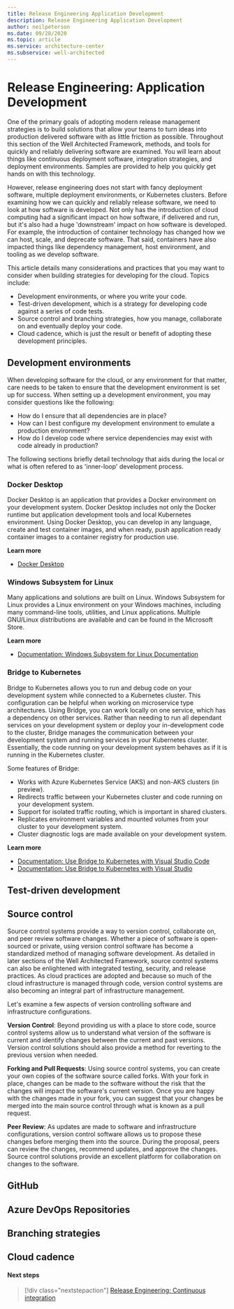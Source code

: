 ```yaml
---
title: Release Engineering Application Development
description: Release Engineering Application Development
author: neilpeterson
ms.date: 09/28/2020
ms.topic: article
ms.service: architecture-center
ms.subservice: well-architected
---
```


# Release Engineering: Application Development

One of the primary goals of adopting modern release management strategies is to build solutions that allow your teams to turn ideas into production delivered software with as little friction as possible. Throughout this section of the Well Architected Framework, methods, and tools for quickly and reliably delivering software are examined. You will learn about things like continuous deployment software, integration strategies, and deployment environments. Samples are provided to help you quickly get hands on with this technology.

However, release engineering does not start with fancy deployment software, multiple deployment environments, or Kubernetes clusters. Before examining how we can quickly and reliably release software, we need to look at how software is developed. Not only has the introduction of cloud computing had a significant impact on how software, if delivered and run, but it's also had a huge 'downstream' impact on how software is developed. For example, the introduction of container technology has changed how we can host, scale, and deprecate software. That said, containers have also impacted things like dependency management, host environment, and tooling as we develop software.

This article details many considerations and practices that you may want to consider when building strategies for developing for the cloud. Topics include:

- Development environments, or where you write your code.
- Test-driven development, which is a strategy for developing code against a series of code tests.
- Source control and branching strategies, how you manage, collaborate on and eventually deploy your code.
- Cloud cadence, which is just the result or benefit of adopting these development principles.

## Development environments

When developing software for the cloud, or any environment for that matter, care needs to be taken to ensure that the development environment is set up for success. When setting up a development environment, you may consider questions like the following:

- How do I ensure that all dependencies are in place?
- How can I best configure my development environment to emulate a production environment?
- How do I develop code where service dependencies may exist with code already in production? 

The following sections briefly detail technology that aids during the local or what is often refered to as 'inner-loop' development process.

### Docker Desktop

Docker Desktop is an application that provides a Docker environment on your development system. Docker Desktop includes not only the Docker runtime but application development tools and local Kubernetes environment. Using Docker Desktop, you can develop in any language, create and test container images, and when ready, push application ready container images to a container registry for production use.

**Learn more**

- [Docker Desktop](https://docs.microsoft.com/windows/wsl/)

### Windows Subsystem for Linux

Many applications and solutions are built on Linux. Windows Subsystem for Linux provides a Linux environment on your Windows machines, including many command-line tools, utilities, and Linux applications. Multiple GNU/Linux distributions are available and can be found in the Microsoft Store.

**Learn more**

- [Documentation: Windows Subsystem for Linux Documentation](https://www.docker.com/products/docker-desktop)

### Bridge to Kubernetes

Bridge to Kubernetes allows you to run and debug code on your development system while connected to a Kubernetes cluster. This configuration can be helpful when working on microservice type architectures. Using Bridge, you can work locally on one service, which has a dependency on other services. Rather than needing to run all dependant services on your development system or deploy your in-development code to the cluster, Bridge manages the communication between your development system and running services in your Kubernetes cluster. Essentially, the code running on your development system behaves as if it is running in the Kubernetes cluster.

Some features of Bridge:

- Works with Azure Kubernetes Service (AKS) and non-AKS clusters (in preview).
- Redirects traffic between your Kubernetes cluster and code running on your development system.
- Support for isolated traffic routing, which is important in shared clusters.
- Replicates environment variables and mounted volumes from your cluster to your development system.
- Cluster diagnostic logs are made available on your development system.

**Learn more**

- [Documentation: Use Bridge to Kubernetes with Visual Studio Code](https://www.docker.com/products/docker-desktop)
- [Documentation: Use Bridge to Kubernetes with Visual Studio](https://docs.microsoft.com/visualstudio/containers/bridge-to-kubernetes?view=vs-2019)

## Test-driven development

## Source control

Source control systems provide a way to version control, collaborate on, and peer review software changes. Whether a piece of software is open-sourced or private, using version control software has become a standardized method of managing software development. As detailed in later sections of the Well Architected Framework, source control systems can also be enlightened with integrated testing, security, and release practices. As cloud practices are adopted and because so much of the cloud infrastructure is managed through code, version control systems are also becoming an integral part of infrastructure management. 

Let's examine a few aspects of version controlling software and infrastructure configurations.

**Version Control**: Beyond providing us with a place to store code, source control systems allow us to understand what version of the software is current and identify changes between the current and past versions. Version control solutions should also provide a method for reverting to the previous version when needed.

**Forking and Pull Requests**: Using source control systems, you can create your own copies of the software source called forks. With your fork in place, changes can be made to the software without the risk that the changes will impact the software's current version. Once you are happy with the changes made in your fork, you can suggest that your changes be merged into the main source control through what is known as a pull request.

**Peer Review**: As updates are made to software and infrastructure configurations, version control software allows us to propose these changes before merging them into the source. During the proposal, peers can review the changes, recommend updates, and approve the changes. Source control solutions provide an excellent platform for collaboration on changes to the software.

## GitHub

## Azure DevOps Repositories

## Branching strategies

## Cloud cadence

#### Next steps

> [!div class="nextstepaction"]
> [Release Engineering: Continuous integration](./release-engineering-ci.md)